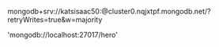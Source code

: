 mongodb+srv://katsisaac50:<password>@cluster0.nqjxtpf.mongodb.net/?retryWrites=true&w=majority

'mongodb://localhost:27017/hero'